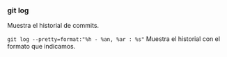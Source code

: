### git log
Muestra el historial de commits.

`git log --pretty=format:"%h - %an, %ar : %s"`
Muestra el historial con el formato que  indicamos.
